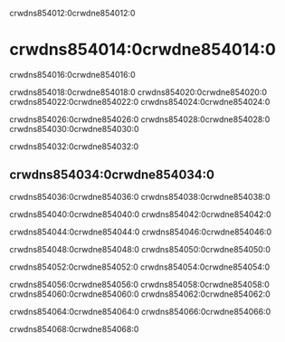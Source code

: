 crwdns854012:0crwdne854012:0
# crwdns854014:0crwdne854014:0

crwdns854016:0crwdne854016:0

crwdns854018:0crwdne854018:0 crwdns854020:0crwdne854020:0 crwdns854022:0crwdne854022:0 crwdns854024:0crwdne854024:0

crwdns854026:0crwdne854026:0 crwdns854028:0crwdne854028:0 crwdns854030:0crwdne854030:0

crwdns854032:0crwdne854032:0
## crwdns854034:0crwdne854034:0

crwdns854036:0crwdne854036:0 crwdns854038:0crwdne854038:0

crwdns854040:0crwdne854040:0 crwdns854042:0crwdne854042:0

crwdns854044:0crwdne854044:0 crwdns854046:0crwdne854046:0

crwdns854048:0crwdne854048:0 crwdns854050:0crwdne854050:0

crwdns854052:0crwdne854052:0 crwdns854054:0crwdne854054:0

crwdns854056:0crwdne854056:0 crwdns854058:0crwdne854058:0 crwdns854060:0crwdne854060:0 crwdns854062:0crwdne854062:0

crwdns854064:0crwdne854064:0 crwdns854066:0crwdne854066:0

crwdns854068:0crwdne854068:0

